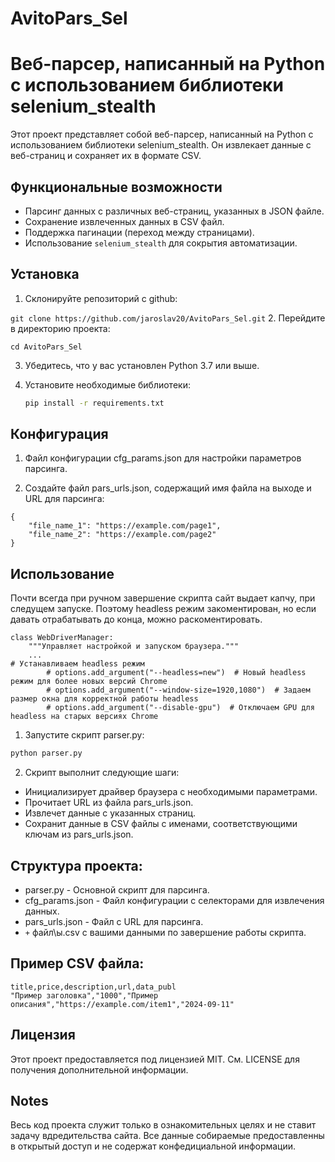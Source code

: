 # AvitoPars_Sel

Веб-парсер, написанный на Python с использованием библиотеки selenium_stealth
=======

Этот проект представляет собой веб-парсер, написанный на Python с использованием библиотеки selenium_stealth. Он извлекает данные с веб-страниц и сохраняет их в формате CSV.


## Функциональные возможности

- Парсинг данных с различных веб-страниц, указанных в JSON файле.
- Сохранение извлеченных данных в CSV файл.
- Поддержка пагинации (переход между страницами).
- Использование `selenium_stealth` для сокрытия автоматизации.


## Установка

1. Склонируйте репозиторий с github:

``
git clone https://github.com/jaroslav20/AvitoPars_Sel.git
``
2. Перейдите в директорию проекта:
```
cd AvitoPars_Sel
```

3. Убедитесь, что у вас установлен Python 3.7 или выше.

4. Установите необходимые библиотеки:

   ```bash
   pip install -r requirements.txt
   
## Конфигурация

1. Файл конфигурации cfg_params.json для настройки параметров парсинга.

2. Создайте файл pars_urls.json, содержащий имя файла на выходе и URL для парсинга:

```
{
    "file_name_1": "https://example.com/page1",
    "file_name_2": "https://example.com/page2"
}
```


## Использование

Почти всегда при ручном завершение скрипта сайт выдает капчу, при следущем запуске. Поэтому headless режим закоментирован, но если давать отрабатывать до конца, можно раскоментировать.

```
class WebDriverManager:
    """Управляет настройкой и запуском браузера."""
    ...
# Устанавливаем headless режим
        # options.add_argument("--headless=new")  # Новый headless режим для более новых версий Chrome
        # options.add_argument("--window-size=1920,1080")  # Задаем размер окна для корректной работы headless
        # options.add_argument("--disable-gpu")  # Отключаем GPU для headless на старых версиях Chrome
```

1. Запустите скрипт parser.py:

```bash
python parser.py
```
2. Скрипт выполнит следующие шаги:

- Инициализирует драйвер браузера с необходимыми параметрами.
- Прочитает URL из файла pars_urls.json.
- Извлечет данные с указанных страниц.
- Сохранит данные в CSV файлы с именами, соответствующими ключам из pars_urls.json.


## Структура проекта:

- parser.py - Основной скрипт для парсинга.
- cfg_params.json - Файл конфигурации с селекторами для извлечения данных.
- pars_urls.json - Файл с URL для парсинга.
- `+` файл\ы.csv с вашими данными по завершение работы скрипта.


## Пример CSV файла:

```
title,price,description,url,data_publ
"Пример заголовка","1000","Пример описания","https://example.com/item1","2024-09-11"
```

## Лицензия
Этот проект предоставляется под лицензией MIT. См. LICENSE для получения дополнительной информации.

## Notes
Весь код проекта служит только в ознакомительных целях и не ставит задачу вдредительства сайта. Все данные собираемые предоставленны в открытый доступ и не содержат конфедициальной информации.

